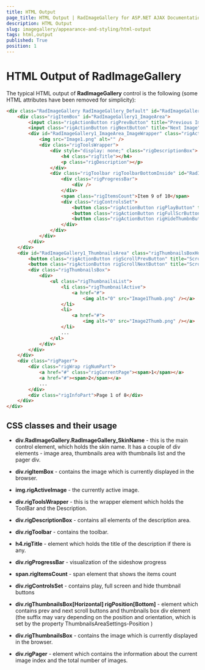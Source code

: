 ```yaml
---
title: HTML Output
page_title: HTML Output | RadImageGallery for ASP.NET AJAX Documentation
description: HTML Output
slug: imagegallery/appearance-and-styling/html-output
tags: html,output
published: True
position: 1
---
```


# HTML Output of RadImageGallery

The typical HTML output of **RadImageGallery** control is the following (some HTML attributes have been removed for simplicity):

````HTML
<div class="RadImageGallery RadImageGallery_Default" id="RadImageGallery1">
    <div class="rigItemBox" id="RadImageGallery1_ImageArea">
        <input class="rigActionButton rigPrevButton" title="Previous Image" />
        <input class="rigActionButton rigNextButton" title="Next Image" />
        <div id="RadImageGallery1_ImageArea_ImageWrapper" class="rigActiveImage">
            <img src="Image1.png" alt="" />
            <div class="rigToolsWrapper">
                <div style="display: none;" class="rigDescriptionBox">
                    <h4 class="rigTitle"></h4>
                    <p class="rigDescription"></p>
                </div>
                <div class="rigToolbar rigToolbarBottomInside" id="RadImageGallery1_ImageArea_Toolbar">
                    <div class="rigProgressBar">
                        <div />
                    </div>
                    <span class="rigItemsCount">Item 9 of 10</span>
                    <div class="rigControlsSet">
                        <button class="rigActionButton rigPlayButton" title="Play Slideshow"><span class="rigIcon rigPlayIcon"></span><span class="rigButtonText">Play Slideshow</span></button>
                        <button class="rigActionButton rigFullScrButton" title="Enter FullScreen"><span class="rigIcon rigFullScrIcon"></span><span class="rigButtonText">Enter FullScreen</span></button>
                        <button class="rigActionButton rigHideThumbnButton" title="Hide Thumbnails"><span class="rigIcon rigHideThumbnIcon"></span><span class="rigButtonText">Hide Thumbnails</span></button>
                    </div>
                </div>
            </div>
        </div>
    </div>
    <div id="RadImageGallery1_ThumbnailsArea" class="rigThumbnailsBoxHorizontal rigPositionBottom">
        <button class="rigActionButton rigScrollPrevButton" title="Scroll Prev"><span class="rigIcon rigScrollPrevIcon"></span><span class="rigButtonText">Scroll Prev</span></button>
        <button class="rigActionButton rigScrollNextButton" title="Scroll Next"><span class="rigIcon rigScrollNextIcon"></span><span class="rigButtonText">Scroll Next</span></button>
        <div class="rigThumbnailsBox">
            <div>
                <ul class="rigThumbnailsList">
                    <li class="rigThumbnailActive">
                        <a href="#">
                            <img alt="0" src="Image1Thumb.png" /></a>
                    </li>
                    <li>
                        <a href="#">
                            <img alt="0" src="Image2Thumb.png" /></a>
                    </li>
                    ...
                </ul>
            </div>
        </div>
    </div>
    <div class="rigPager">
        <div class="rigWrap rigNumPart">
            <a href="#" class="rigCurrentPage"><span>1</span></a>
            <a href="#"><span>2</span></a>
            ...
        </div>
        <div class="rigInfoPart">Page 1 of 8</div>
    </div>
</div>
````

## CSS classes and their usage

* **div.RadImageGallery.RadImageGallery_SkinName** - this is the main control element, which holds the skin name. It has a couple of div elements - image area, thumbnails area with thumbnails list and the pager div. 

* **div.rigItemBox** - contains the image which is currently displayed in the browser. 

* **img.rigActiveImage** - the currently active image.

* **div.rigToolsWrapper** - this is the wrapper element which holds the ToolBar and the Description. 

* **div.rigDescriptionBox** - contains all elements of the description area.

* **div.rigToolbar** -  contains the toolbar.

* **h4.rigTitle** - element which holds the title of the description if there is any.

* **div.rigProgressBar** - visualization of the sideshow progress

* **span.rigItemsCount** - span element that shows the items count

* **div.rigControlsSet** - contains play, full screen and hide thumbnail buttons

* **div.rigThumbnailsBox[Horizontal] rigPosition[Bottom]** -  element which contains prev and next scroll buttons and thumbnails box div element (the suffix may vary depending on the position and orientation, which is set by the property ThumbnailsAreaSettings-Position )

* **div.rigThumbnailsBox** - contains the image which is currently displayed in the browser.

* **div.rigPager** - element which contains the information about the current image index and the total number of images.
